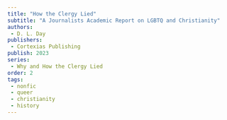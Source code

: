 ```yaml
---
title: "How the Clergy Lied"
subtitle: "A Journalists Academic Report on LGBTQ and Christianity"
authors: 
 - D. L. Day
publishers: 
 - Cortexias Publishing
publish: 2023
series: 
 - Why and How the Clergy Lied
order: 2
tags: 
 - nonfic
 - queer
 - christianity
 - history
---
```

